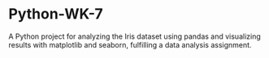 # Python-WK-7
A Python project for analyzing the Iris dataset using pandas and visualizing results with matplotlib and seaborn, fulfilling a data analysis assignment.
